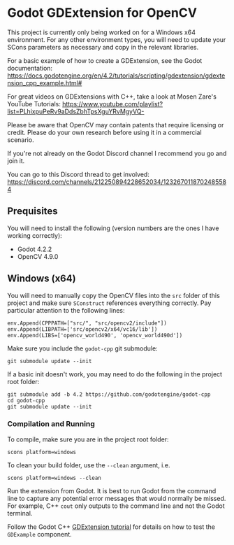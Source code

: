 # Godot GDExtension for OpenCV

This project is currently only being worked on for a Windows x64 environment. For any other environment types, you will need to update your SCons parameters as necessary and copy in the relevant libraries.

For a basic example of how to create a GDExtension, see the Godot documentation: https://docs.godotengine.org/en/4.2/tutorials/scripting/gdextension/gdextension_cpp_example.html#

For great videos on GDExtensions with C++, take a look at Mosen Zare's YouTube Tutorials: https://www.youtube.com/playlist?list=PLhixpuPeRv9aDdsZbhTpsXguYRvMgyVQ-

Please be aware that OpenCV may contain patents that require licensing or credit. Please do your own research before using it in a commercial scenario.

If you're not already on the Godot Discord channel I recommend you go and join it.

You can go to this Discord thread to get involved: https://discord.com/channels/212250894228652034/1232670118702485584

## Prequisites

You will need to install the following (version numbers are the ones I have working correctly):

- Godot 4.2.2
- OpenCV 4.9.0

## Windows (x64)

You will need to manually copy the OpenCV files into the `src` folder of this project and make sure `SConstruct` references everything correctly. Pay particular attention to the following lines:

    env.Append(CPPPATH=["src/", "src/opencv2/include"])
    env.Append(LIBPATH=['src/opencv2/x64/vc16/lib'])
    env.Append(LIBS=['opencv_world490', 'opencv_world490d'])

Make sure you include the `godot-cpp` git submodule:

    git submodule update --init

If a basic init doesn't work, you may need to do the following in the project root folder:

    git submodule add -b 4.2 https://github.com/godotengine/godot-cpp
    cd godot-cpp
    git submodule update --init

### Compilation and Running

To compile, make sure you are in the project root folder:

    scons platform=windows

To clean your build folder, use the `--clean` argument, i.e.

    scons platform=windows --clean

Run the extension from Godot. It is best to run Godot from the command line to capture any potential error messages that would normally be missed. For example, C++ `cout` only outputs to the command line and not the Godot terminal.

Follow the Godot C++ [GDExtension tutorial](https://docs.godotengine.org/en/4.2/tutorials/scripting/gdextension/gdextension_cpp_example.html#) for details on how to test the `GDExample` component.
